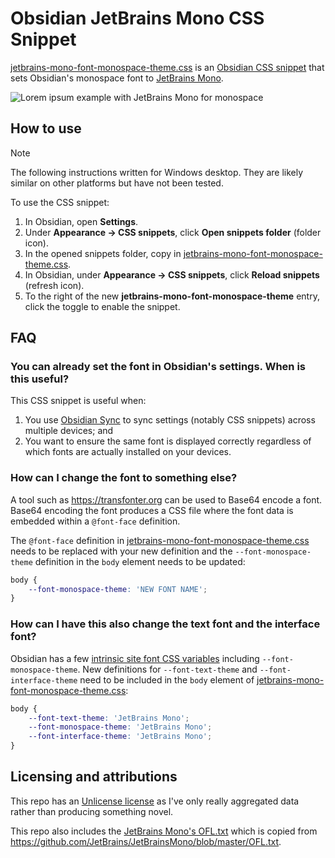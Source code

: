 # Obsidian JetBrains Mono CSS Snippet
[jetbrains-mono-font-monospace-theme.css](jetbrains-mono-font-monospace-theme.css) is an [Obsidian CSS snippet](https://help.obsidian.md/Extending+Obsidian/CSS+snippets) that sets Obsidian's monospace font to [JetBrains Mono](https://www.jetbrains.com/lp/mono).

![Lorem ipsum example with JetBrains Mono for monospace](lorem-ipsum-example.png)

## How to use

> [!note]
> The following instructions written for Windows desktop. They are likely similar on other platforms but have not been tested.

To use the CSS snippet:

1. In Obsidian, open **Settings**.
2. Under **Appearance → CSS snippets**, click **Open snippets folder** (folder icon).
3. In the opened snippets folder, copy in [jetbrains-mono-font-monospace-theme.css](jetbrains-mono-font-monospace-theme.css).
4. In Obsidian, under **Appearance → CSS snippets**, click **Reload snippets** (refresh icon).
5. To the right of the new **jetbrains-mono-font-monospace-theme** entry, click the toggle to enable the snippet.

## FAQ

### You can already set the font in Obsidian's settings. When is this useful?

This CSS snippet is useful when:

1. You use [Obsidian Sync](https://obsidian.md/sync) to sync settings (notably CSS snippets) across multiple devices; and
2. You want to ensure the same font is displayed correctly regardless of which fonts are actually installed on your devices.

### How can I change the font to something else?

A tool such as https://transfonter.org can be used to Base64 encode a font. Base64 encoding the font produces a CSS file where the font data is embedded within a `@font-face` definition.

The `@font-face` definition in [jetbrains-mono-font-monospace-theme.css](jetbrains-mono-font-monospace-theme.css) needs to be replaced with your new definition and the `--font-monospace-theme` definition in the `body` element needs to be updated:

```css
body {
    --font-monospace-theme: 'NEW FONT NAME';
}
```

### How can I have this also change the text font and the interface font?

Obsidian has a few [intrinsic site font CSS variables](https://docs.obsidian.md/Reference/CSS+variables/Publish/Site+fonts) including `--font-monospace-theme`. New definitions for `--font-text-theme` and `--font-interface-theme` need to be included in the `body` element of [jetbrains-mono-font-monospace-theme.css](jetbrains-mono-font-monospace-theme.css):

```css
body {
    --font-text-theme: 'JetBrains Mono';
    --font-monospace-theme: 'JetBrains Mono';
    --font-interface-theme: 'JetBrains Mono';
}
```

## Licensing and attributions

This repo has an [Unlicense license](LICENSE) as I've only really aggregated data rather than producing something novel.

This repo also includes the [JetBrains Mono's OFL.txt](JetBrainsMonoOFL.txt) which is copied from https://github.com/JetBrains/JetBrainsMono/blob/master/OFL.txt.
